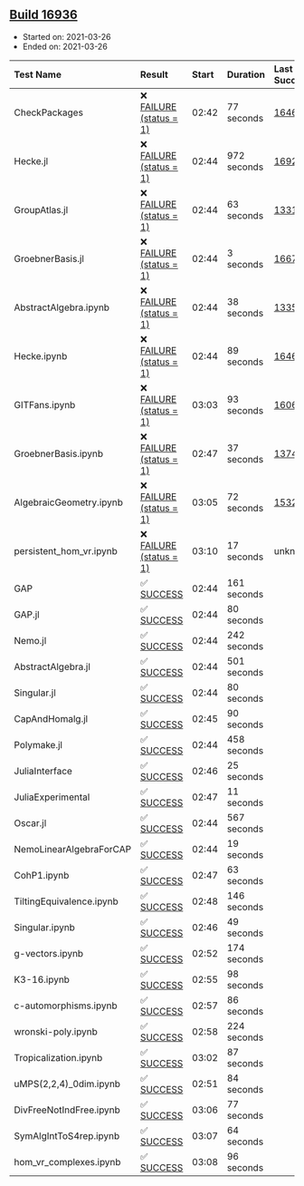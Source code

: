## [Build 16936](https://oscarci.mathematik.uni-kl.de/job/oscar/16936/)

* Started on: 2021-03-26
* Ended on: 2021-03-26

| Test Name    | Result | Start | Duration | Last Success | First Failure |
|:-------------|:-------|:------|:---------|:-------------|:--------------|
| CheckPackages | ❌ [FAILURE (status = 1)](https://oscarci.mathematik.uni-kl.de/job/oscar/16936/artifact/logs/build-16936/CheckPackages.log) | 02:42 | 77 seconds | [16463](https://oscarci.mathematik.uni-kl.de/job/oscar/16463/) | [16464](https://oscarci.mathematik.uni-kl.de/job/oscar/16464/) |
| Hecke.jl | ❌ [FAILURE (status = 1)](https://oscarci.mathematik.uni-kl.de/job/oscar/16936/artifact/logs/build-16936/Hecke.jl.log) | 02:44 | 972 seconds | [16920](https://oscarci.mathematik.uni-kl.de/job/oscar/16920/) | [16921](https://oscarci.mathematik.uni-kl.de/job/oscar/16921/) |
| GroupAtlas.jl | ❌ [FAILURE (status = 1)](https://oscarci.mathematik.uni-kl.de/job/oscar/16936/artifact/logs/build-16936/GroupAtlas.jl.log) | 02:44 | 63 seconds | [13311](https://oscarci.mathematik.uni-kl.de/job/oscar/13311/) | [13312](https://oscarci.mathematik.uni-kl.de/job/oscar/13312/) |
| GroebnerBasis.jl | ❌ [FAILURE (status = 1)](https://oscarci.mathematik.uni-kl.de/job/oscar/16936/artifact/logs/build-16936/GroebnerBasis.jl.log) | 02:44 | 3 seconds | [16676](https://oscarci.mathematik.uni-kl.de/job/oscar/16676/) | [16677](https://oscarci.mathematik.uni-kl.de/job/oscar/16677/) |
| AbstractAlgebra.ipynb | ❌ [FAILURE (status = 1)](https://oscarci.mathematik.uni-kl.de/job/oscar/16936/artifact/logs/build-16936/AbstractAlgebra.ipynb.log) | 02:44 | 38 seconds | [13355](https://oscarci.mathematik.uni-kl.de/job/oscar/13355/) | [13356](https://oscarci.mathematik.uni-kl.de/job/oscar/13356/) |
| Hecke.ipynb | ❌ [FAILURE (status = 1)](https://oscarci.mathematik.uni-kl.de/job/oscar/16936/artifact/logs/build-16936/Hecke.ipynb.log) | 02:44 | 89 seconds | [16463](https://oscarci.mathematik.uni-kl.de/job/oscar/16463/) | [16464](https://oscarci.mathematik.uni-kl.de/job/oscar/16464/) |
| GITFans.ipynb | ❌ [FAILURE (status = 1)](https://oscarci.mathematik.uni-kl.de/job/oscar/16936/artifact/logs/build-16936/GITFans.ipynb.log) | 03:03 | 93 seconds | [16068](https://oscarci.mathematik.uni-kl.de/job/oscar/16068/) | [16069](https://oscarci.mathematik.uni-kl.de/job/oscar/16069/) |
| GroebnerBasis.ipynb | ❌ [FAILURE (status = 1)](https://oscarci.mathematik.uni-kl.de/job/oscar/16936/artifact/logs/build-16936/GroebnerBasis.ipynb.log) | 02:47 | 37 seconds | [13748](https://oscarci.mathematik.uni-kl.de/job/oscar/13748/) | [13749](https://oscarci.mathematik.uni-kl.de/job/oscar/13749/) |
| AlgebraicGeometry.ipynb | ❌ [FAILURE (status = 1)](https://oscarci.mathematik.uni-kl.de/job/oscar/16936/artifact/logs/build-16936/AlgebraicGeometry.ipynb.log) | 03:05 | 72 seconds | [15322](https://oscarci.mathematik.uni-kl.de/job/oscar/15322/) | [15323](https://oscarci.mathematik.uni-kl.de/job/oscar/15323/) |
| persistent_hom_vr.ipynb | ❌ [FAILURE (status = 1)](https://oscarci.mathematik.uni-kl.de/job/oscar/16936/artifact/logs/build-16936/persistent_hom_vr.ipynb.log) | 03:10 | 17 seconds | unknown | unknown |
| GAP | ✅ [SUCCESS](https://oscarci.mathematik.uni-kl.de/job/oscar/16936/artifact/logs/build-16936/GAP.log) | 02:44 | 161 seconds |  |  |
| GAP.jl | ✅ [SUCCESS](https://oscarci.mathematik.uni-kl.de/job/oscar/16936/artifact/logs/build-16936/GAP.jl.log) | 02:44 | 80 seconds |  |  |
| Nemo.jl | ✅ [SUCCESS](https://oscarci.mathematik.uni-kl.de/job/oscar/16936/artifact/logs/build-16936/Nemo.jl.log) | 02:44 | 242 seconds |  |  |
| AbstractAlgebra.jl | ✅ [SUCCESS](https://oscarci.mathematik.uni-kl.de/job/oscar/16936/artifact/logs/build-16936/AbstractAlgebra.jl.log) | 02:44 | 501 seconds |  |  |
| Singular.jl | ✅ [SUCCESS](https://oscarci.mathematik.uni-kl.de/job/oscar/16936/artifact/logs/build-16936/Singular.jl.log) | 02:44 | 80 seconds |  |  |
| CapAndHomalg.jl | ✅ [SUCCESS](https://oscarci.mathematik.uni-kl.de/job/oscar/16936/artifact/logs/build-16936/CapAndHomalg.jl.log) | 02:45 | 90 seconds |  |  |
| Polymake.jl | ✅ [SUCCESS](https://oscarci.mathematik.uni-kl.de/job/oscar/16936/artifact/logs/build-16936/Polymake.jl.log) | 02:44 | 458 seconds |  |  |
| JuliaInterface | ✅ [SUCCESS](https://oscarci.mathematik.uni-kl.de/job/oscar/16936/artifact/logs/build-16936/JuliaInterface.log) | 02:46 | 25 seconds |  |  |
| JuliaExperimental | ✅ [SUCCESS](https://oscarci.mathematik.uni-kl.de/job/oscar/16936/artifact/logs/build-16936/JuliaExperimental.log) | 02:47 | 11 seconds |  |  |
| Oscar.jl | ✅ [SUCCESS](https://oscarci.mathematik.uni-kl.de/job/oscar/16936/artifact/logs/build-16936/Oscar.jl.log) | 02:44 | 567 seconds |  |  |
| NemoLinearAlgebraForCAP | ✅ [SUCCESS](https://oscarci.mathematik.uni-kl.de/job/oscar/16936/artifact/logs/build-16936/NemoLinearAlgebraForCAP.log) | 02:44 | 19 seconds |  |  |
| CohP1.ipynb | ✅ [SUCCESS](https://oscarci.mathematik.uni-kl.de/job/oscar/16936/artifact/logs/build-16936/CohP1.ipynb.log) | 02:47 | 63 seconds |  |  |
| TiltingEquivalence.ipynb | ✅ [SUCCESS](https://oscarci.mathematik.uni-kl.de/job/oscar/16936/artifact/logs/build-16936/TiltingEquivalence.ipynb.log) | 02:48 | 146 seconds |  |  |
| Singular.ipynb | ✅ [SUCCESS](https://oscarci.mathematik.uni-kl.de/job/oscar/16936/artifact/logs/build-16936/Singular.ipynb.log) | 02:46 | 49 seconds |  |  |
| g-vectors.ipynb | ✅ [SUCCESS](https://oscarci.mathematik.uni-kl.de/job/oscar/16936/artifact/logs/build-16936/g-vectors.ipynb.log) | 02:52 | 174 seconds |  |  |
| K3-16.ipynb | ✅ [SUCCESS](https://oscarci.mathematik.uni-kl.de/job/oscar/16936/artifact/logs/build-16936/K3-16.ipynb.log) | 02:55 | 98 seconds |  |  |
| c-automorphisms.ipynb | ✅ [SUCCESS](https://oscarci.mathematik.uni-kl.de/job/oscar/16936/artifact/logs/build-16936/c-automorphisms.ipynb.log) | 02:57 | 86 seconds |  |  |
| wronski-poly.ipynb | ✅ [SUCCESS](https://oscarci.mathematik.uni-kl.de/job/oscar/16936/artifact/logs/build-16936/wronski-poly.ipynb.log) | 02:58 | 224 seconds |  |  |
| Tropicalization.ipynb | ✅ [SUCCESS](https://oscarci.mathematik.uni-kl.de/job/oscar/16936/artifact/logs/build-16936/Tropicalization.ipynb.log) | 03:02 | 87 seconds |  |  |
| uMPS(2,2,4)_0dim.ipynb | ✅ [SUCCESS](https://oscarci.mathematik.uni-kl.de/job/oscar/16936/artifact/logs/build-16936/uMPS-2-2-4-_0dim.ipynb.log) | 02:51 | 84 seconds |  |  |
| DivFreeNotIndFree.ipynb | ✅ [SUCCESS](https://oscarci.mathematik.uni-kl.de/job/oscar/16936/artifact/logs/build-16936/DivFreeNotIndFree.ipynb.log) | 03:06 | 77 seconds |  |  |
| SymAlgIntToS4rep.ipynb | ✅ [SUCCESS](https://oscarci.mathematik.uni-kl.de/job/oscar/16936/artifact/logs/build-16936/SymAlgIntToS4rep.ipynb.log) | 03:07 | 64 seconds |  |  |
| hom_vr_complexes.ipynb | ✅ [SUCCESS](https://oscarci.mathematik.uni-kl.de/job/oscar/16936/artifact/logs/build-16936/hom_vr_complexes.ipynb.log) | 03:08 | 96 seconds |  |  |
